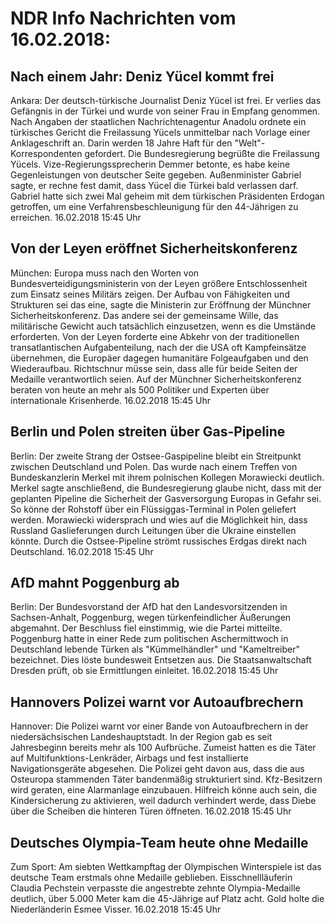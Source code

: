 # NDR Info Nachrichten vom 16.02.2018:


## Nach einem Jahr: Deniz Yücel kommt frei
Ankara:          Der deutsch-türkische Journalist Deniz Yücel ist frei. Er verlies das Gefängnis in der Türkei und wurde von seiner Frau in Empfang genommen. Nach Angaben der staatlichen Nachrichtenagentur Anadolu ordnete ein türkisches Gericht die Freilassung Yücels unmittelbar nach Vorlage einer Anklageschrift an. Darin werden 18 Jahre Haft für den "Welt"-Korrespondenten gefordert. Die Bundesregierung begrüßte die Freilassung Yücels. Vize-Regierungssprecherin Demmer betonte, es habe keine Gegenleistungen von deutscher Seite gegeben. Außenminister Gabriel sagte, er rechne fest damit, dass Yücel die Türkei bald verlassen darf. Gabriel hatte sich zwei Mal geheim mit dem türkischen Präsidenten Erdogan getroffen, um eine Verfahrensbeschleunigung für den 44-Jährigen zu erreichen. 16.02.2018 15:45 Uhr 

## Von der Leyen eröffnet Sicherheitskonferenz
München: 	Europa muss nach den Worten von Bundesverteidigungsministerin von der Leyen größere Entschlossenheit zum Einsatz seines Militärs zeigen. Der Aufbau von Fähigkeiten und Strukturen sei das eine, sagte die Ministerin zur Eröffnung der Münchner Sicherheitskonferenz. Das andere sei der gemeinsame Wille, das militärische Gewicht auch tatsächlich einzusetzen, wenn es die Umstände erforderten. Von der Leyen forderte eine Abkehr von der traditionellen transatlantischen Aufgabenteilung, nach der die USA oft Kampfeinsätze übernehmen, die Europäer dagegen humanitäre Folgeaufgaben und den Wiederaufbau. Richtschnur müsse sein, dass alle für beide Seiten der Medaille verantwortlich seien. Auf der Münchner Sicherheitskonferenz beraten von heute an mehr als 500 Politiker und Experten über internationale Krisenherde. 16.02.2018 15:45 Uhr 

## Berlin und Polen streiten über Gas-Pipeline
Berlin: Der zweite Strang der Ostsee-Gaspipeline bleibt ein Streitpunkt zwischen Deutschland und Polen. Das wurde nach einem Treffen von Bundeskanzlerin Merkel mit ihrem polnischen Kollegen Morawiecki deutlich. Merkel sagte anschließend, die Bundesregierung glaube nicht, dass mit der geplanten Pipeline die Sicherheit der Gasversorgung Europas in Gefahr sei. So könne der Rohstoff über ein Flüssiggas-Terminal in Polen geliefert werden. Morawiecki widersprach und wies auf die Möglichkeit hin, dass Russland Gaslieferungen durch Leitungen über die Ukraine einstellen könnte. Durch die Ostsee-Pipeline strömt russisches Erdgas direkt nach Deutschland. 16.02.2018 15:45 Uhr 

## AfD mahnt Poggenburg ab
Berlin: Der Bundesvorstand der AfD hat den Landesvorsitzenden in Sachsen-Anhalt, Poggenburg, wegen türkenfeindlicher Äußerungen abgemahnt. Der Beschluss fiel einstimmig, wie die Partei mitteilte. Poggenburg hatte in einer Rede zum politischen Aschermittwoch in Deutschland lebende Türken als "Kümmelhändler" und "Kameltreiber" bezeichnet. Dies löste bundesweit Entsetzen aus. Die Staatsanwaltschaft Dresden prüft, ob sie Ermittlungen einleitet. 16.02.2018 15:45 Uhr 

## Hannovers Polizei warnt vor Autoaufbrechern
Hannover: Die Polizei warnt vor einer Bande von Autoaufbrechern in der niedersächsischen Landeshauptstadt. In der Region gab es seit Jahresbeginn bereits mehr als 100 Aufbrüche. Zumeist hatten es die Täter auf Multifunktions-Lenkräder, Airbags und fest installierte Navigationsgeräte abgesehen. Die Polizei geht davon aus, dass die aus Osteuropa stammenden Täter bandenmäßig strukturiert sind. Kfz-Besitzern wird geraten, eine Alarmanlage einzubauen. Hilfreich könne auch sein, die Kindersicherung zu aktivieren, weil dadurch verhindert werde, dass Diebe über die Scheiben die hinteren Türen öffneten. 16.02.2018 15:45 Uhr 

## Deutsches Olympia-Team heute ohne Medaille
Zum Sport: 	Am siebten Wettkampftag der Olympischen Winterspiele ist das deutsche Team erstmals ohne Medaille geblieben. Eisschnellläuferin Claudia Pechstein verpasste die angestrebte zehnte Olympia-Medaille deutlich, über 5.000 Meter kam die 45-Jährige auf Platz acht. Gold holte die Niederländerin Esmee Visser. 16.02.2018 15:45 Uhr 
